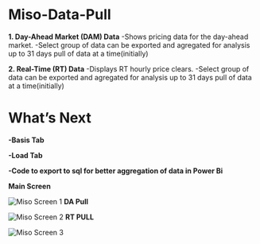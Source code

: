 # Miso-Data-Pull

**1. Day-Ahead Market (DAM) Data**
    -Shows pricing data for the day-ahead market.
    -Select group of data can be exported and agregated for analysis up to 31 days pull of data at a time(initially)


 **2. Real-Time (RT) Data**
    -Displays RT hourly price clears.
    -Select group of data can be exported and agregated for analysis up to 31 days pull of data at a time(initially)


# **What’s Next**

**-Basis Tab**

**-Load Tab**

**-Code to export to sql for better aggregation of data in Power Bi**



**Main Screen**

![Miso Screen 1](https://github.com/user-attachments/assets/70fedc46-8d4a-403f-9be7-51904c0d4849)
**DA Pull**

![Miso Screen 2](https://github.com/user-attachments/assets/05cc4cbe-78b0-47bf-904c-91631856050e)
**RT PULL**

![Miso Screen 3](https://github.com/user-attachments/assets/6a584482-bd8b-4138-9c5d-8912c4aac4fb)
